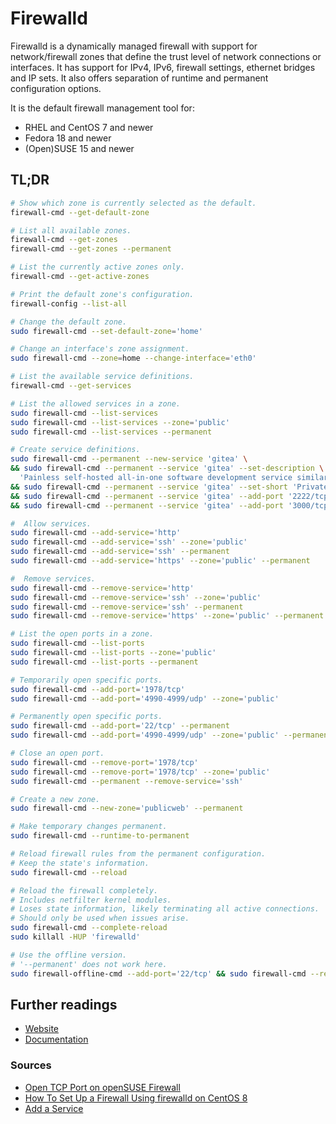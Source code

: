 # Firewalld

Firewalld is a dynamically managed firewall with support for network/firewall zones that define the trust level of network connections or interfaces. It has support for IPv4, IPv6, firewall settings, ethernet bridges and IP sets. It also offers separation of runtime and permanent configuration options.

It is the default firewall management tool for:

- RHEL and CentOS 7 and newer
- Fedora 18 and newer
- (Open)SUSE 15 and newer

## TL;DR

```sh
# Show which zone is currently selected as the default.
firewall-cmd --get-default-zone

# List all available zones.
firewall-cmd --get-zones
firewall-cmd --get-zones --permanent

# List the currently active zones only.
firewall-cmd --get-active-zones

# Print the default zone's configuration.
firewall-config --list-all

# Change the default zone.
sudo firewall-cmd --set-default-zone='home'

# Change an interface's zone assignment.
sudo firewall-cmd --zone=home --change-interface='eth0'

# List the available service definitions.
firewall-cmd --get-services

# List the allowed services in a zone.
sudo firewall-cmd --list-services
sudo firewall-cmd --list-services --zone='public'
sudo firewall-cmd --list-services --permanent

# Create service definitions.
sudo firewall-cmd --permanent --new-service 'gitea' \
&& sudo firewall-cmd --permanent --service 'gitea' --set-description \
  'Painless self-hosted all-in-one software development service similar to GitHub, Bitbucket and GitLab.' \
&& sudo firewall-cmd --permanent --service 'gitea' --set-short 'Private, fast and reliable DevOps platform' \
&& sudo firewall-cmd --permanent --service 'gitea' --add-port '2222/tcp' \
&& sudo firewall-cmd --permanent --service 'gitea' --add-port '3000/tcp'

#  Allow services.
sudo firewall-cmd --add-service='http'
sudo firewall-cmd --add-service='ssh' --zone='public'
sudo firewall-cmd --add-service='ssh' --permanent
sudo firewall-cmd --add-service='https' --zone='public' --permanent

#  Remove services.
sudo firewall-cmd --remove-service='http'
sudo firewall-cmd --remove-service='ssh' --zone='public'
sudo firewall-cmd --remove-service='ssh' --permanent
sudo firewall-cmd --remove-service='https' --zone='public' --permanent

# List the open ports in a zone.
sudo firewall-cmd --list-ports
sudo firewall-cmd --list-ports --zone='public'
sudo firewall-cmd --list-ports --permanent

# Temporarily open specific ports.
sudo firewall-cmd --add-port='1978/tcp'
sudo firewall-cmd --add-port='4990-4999/udp' --zone='public'

# Permanently open specific ports.
sudo firewall-cmd --add-port='22/tcp' --permanent
sudo firewall-cmd --add-port='4990-4999/udp' --zone='public' --permanent

# Close an open port.
sudo firewall-cmd --remove-port='1978/tcp'
sudo firewall-cmd --remove-port='1978/tcp' --zone='public'
sudo firewall-cmd --permanent --remove-service='ssh'

# Create a new zone.
sudo firewall-cmd --new-zone='publicweb' --permanent

# Make temporary changes permanent.
sudo firewall-cmd --runtime-to-permanent

# Reload firewall rules from the permanent configuration.
# Keep the state's information.
sudo firewall-cmd --reload

# Reload the firewall completely.
# Includes netfilter kernel modules.
# Loses state information, likely terminating all active connections.
# Should only be used when issues arise.
sudo firewall-cmd --complete-reload
sudo killall -HUP 'firewalld'

# Use the offline version.
# '--permanent' does not work here.
sudo firewall-offline-cmd --add-port='22/tcp' && sudo firewall-cmd --reload
```

## Further readings

- [Website]
- [Documentation]

### Sources

- [Open TCP Port on openSUSE Firewall]
- [How To Set Up a Firewall Using firewalld on CentOS 8]
- [Add a Service]

<!--
  References
  -->

<!-- In-article sections -->
<!-- Upstream -->
[add a service]: https://firewalld.org/documentation/howto/add-a-service.html
[documentation]: https://firewalld.org/documentation/
[website]: https://firewalld.org/

<!-- Others -->
[how to set up a firewall using firewalld on centos 8]: https://www.digitalocean.com/community/tutorials/how-to-set-up-a-firewall-using-firewalld-on-centos-8
[open tcp port on opensuse firewall]: https://vazhavandan.blogspot.com/2020/08/open-tcp-port-on-opensuse-firewall.html
